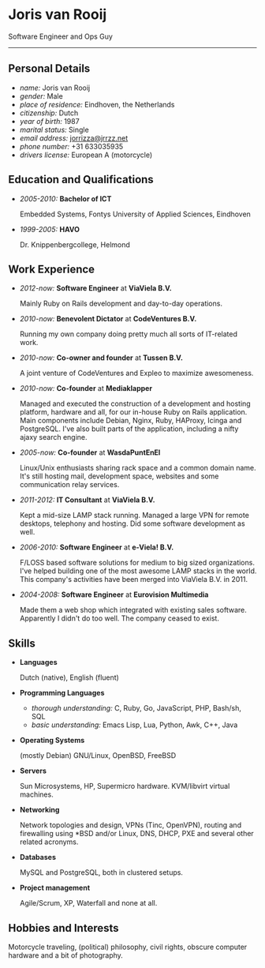 Joris van Rooij
===============

Software Engineer and Ops Guy

---------------------------------------

Personal Details
----------------

* *name:* Joris van Rooij
* *gender:* Male
* *place of residence:* Eindhoven, the Netherlands
* *citizenship:* Dutch
* *year of birth:* 1987
* *marital status:* Single
* *email address:* jorrizza@jrrzz.net
* *phone number:* +31 633035935
* *drivers license:* European A (motorcycle)

Education and Qualifications
----------------------------

* *2005-2010:* **Bachelor of ICT**

  Embedded Systems, Fontys University of Applied Sciences, Eindhoven

* *1999-2005:* **HAVO**

  Dr. Knippenbergcollege, Helmond

Work Experience
---------------

* *2012-now:* **Software Engineer** at **ViaViela B.V.**

  Mainly Ruby on Rails development and day-to-day operations.

* *2010-now:* **Benevolent Dictator** at **CodeVentures B.V.**

  Running my own company doing pretty much all sorts of IT-related work.

* *2010-now:* **Co-owner and founder** at **Tussen B.V.**

  A joint venture of CodeVentures and Expleo to maximize awesomeness.

* *2010-now:* **Co-founder** at **Mediaklapper**

  Managed and executed the construction of a development and hosting platform,
  hardware and all, for our in-house Ruby on Rails application. Main components
  include Debian, Nginx, Ruby, HAProxy, Icinga and PostgreSQL. I've also built
  parts of the application, including a nifty ajaxy search engine.

* *2005-now:* **Co-founder** at **WasdaPuntEnEl**

  Linux/Unix enthusiasts sharing rack space and a common domain name. It's still
  hosting mail, development space, websites and some communication relay
  services.

* *2011-2012:* **IT Consultant** at **ViaViela B.V.**

  Kept a mid-size LAMP stack running. Managed a large VPN for remote desktops,
  telephony and hosting. Did some software development as well.

* *2006-2010:* **Software Engineer** at **e-Viela! B.V.**

  F/LOSS based software solutions for medium to big sized organizations. I've
  helped building one of the most awesome LAMP stacks in the world. This
  company's activities have been merged into ViaViela B.V. in 2011.

* *2004-2008:* **Software Engineer** at **Eurovision Multimedia**

  Made them a web shop which integrated with existing sales software. Apparently
  I didn't do too well. The company ceased to exist.

Skills
------

* **Languages**

  Dutch (native), English (fluent)

* **Programming Languages**

  * *thorough understanding:*
    C, Ruby, Go, JavaScript, PHP, Bash/sh, SQL
  * *basic understanding:*
    Emacs Lisp, Lua, Python, Awk, C++, Java

* **Operating Systems**

  (mostly Debian) GNU/Linux, OpenBSD, FreeBSD

* **Servers**

  Sun Microsystems, HP, Supermicro hardware. KVM/libvirt virtual machines.

* **Networking**

  Network topologies and design, VPNs (Tinc, OpenVPN), routing and firewalling
  using *BSD and/or Linux, DNS, DHCP, PXE and several other related
  acronyms.

* **Databases**

  MySQL and PostgreSQL, both in clustered setups.

* **Project management**

  Agile/Scrum, XP, Waterfall and none at all.

Hobbies and Interests
---------------------

Motorcycle traveling, (political) philosophy, civil rights, obscure computer
hardware and a bit of photography.
